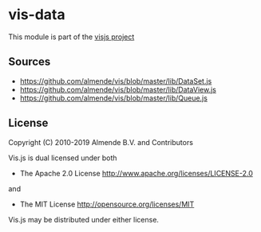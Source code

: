 # vis-data

This module is part of the [visjs project](https://github.com/visjs)

## Sources

- https://github.com/almende/vis/blob/master/lib/DataSet.js
- https://github.com/almende/vis/blob/master/lib/DataView.js
- https://github.com/almende/vis/blob/master/lib/Queue.js

## License

Copyright (C) 2010-2019 Almende B.V. and Contributors

Vis.js is dual licensed under both

  * The Apache 2.0 License
    http://www.apache.org/licenses/LICENSE-2.0

and

  * The MIT License
    http://opensource.org/licenses/MIT

Vis.js may be distributed under either license.
